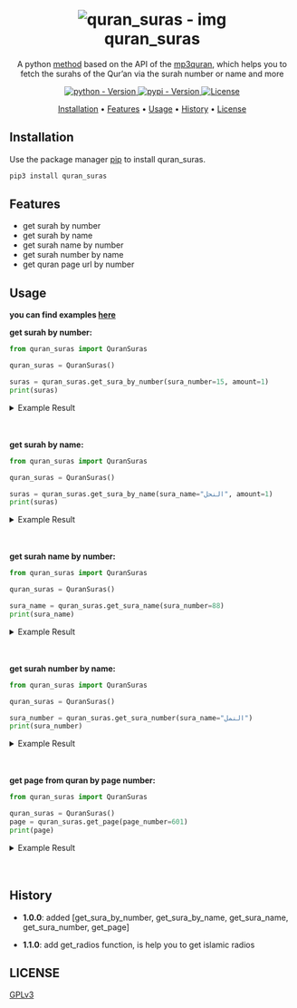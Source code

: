 <h1 align="center">
  <br>
  <a><img src="https://onepathnetwork.com/wp-content/uploads/2020/09/photo-1542816417-0983c9c9ad53-610x380.jpg" alt="quran_suras - img"></a>
  <br>
  quran_suras
  <br>
</h1>


<p align="center">A python <a href=https://codeberg.org/Awiteb/quran_suras/src/branch/master/quran_suras/quran_suras.py>method</a> based on the API of the <a href=https://www.mp3quran.net>mp3quran</a>, which helps you to fetch the surahs of the Qur’an via the surah number or name and more

<p align="center">
  <a href="https://pypi.org/project/quran-suras/">
    <img src="https://img.shields.io/pypi/pyversions/quran-suras?color=9cf" alt="python - Version">
  </a>
  <a href="https://pypi.org/project/quran-suras/">
    <img src="https://img.shields.io/pypi/v/quran-suras?color=9cf" alt="pypi - Version">
  </a>
  <a href="https://www.gnu.org/licenses/gpl-3.0.html">
    <img src="https://img.shields.io/pypi/l/quran-suras?color=9cf&label=License" alt="License">
  </a>
</p>


<p align="center">
  <a href="#installation">Installation</a>
  •
  <a href="#features">Features</a>
  •
  <a href="#usage">Usage</a>
  •
  <a href="#history">History</a>
  •
  <a href="#license">License</a>
</p>


## Installation

Use the package manager [pip](https://pip.pypa.io/en/stable/) to install quran_suras.

```bash
pip3 install quran_suras
```

## Features
* get surah by number
* get surah by name
* get surah name by number
* get surah number by name
* get quran page url by number

## Usage

**you can find examples [here](https://codeberg.org/Awiteb/quran_suras.py/src/branch/master/examples)**


**get surah by number:**
```python
from quran_suras import QuranSuras

quran_suras = QuranSuras()

suras = quran_suras.get_sura_by_number(sura_number=15, amount=1)
print(suras)
```
<details>
<summary> Example Result</summary>

```json
{
    'sura_name': 'يوسف', 
        'result': [
            {'reader': 'أحمد الحذيفي', 
                'url': 'https://server8.mp3quran.net/ahmad_huth/015.mp3'
            }
            ]
}
```
</details>
<br><br>

**get surah by name:**
```python
from quran_suras import QuranSuras

quran_suras = QuranSuras()

suras = quran_suras.get_sura_by_name(sura_name="النحل", amount=1)
print(suras)
```
<details>
<summary> Example Result</summary>

```json
{
    'sura_name': 'النحل', 
        'result': [
            {'reader': 'أحمد الحواشي', 
                'url': 'https://server11.mp3quran.net/hawashi/016.mp3'
                }
            ]
}
```

</details>
<br><br>

**get surah name by number:**
```python
from quran_suras import QuranSuras

quran_suras = QuranSuras()

sura_name = quran_suras.get_sura_name(sura_number=88)
print(sura_name)
```

<details>
<summary> Example Result</summary>

```bash
الغاشية
```

</details>
<br><br>

**get surah number by name:**
```python
from quran_suras import QuranSuras

quran_suras = QuranSuras()

sura_number = quran_suras.get_sura_number(sura_name="النمل")
print(sura_number)
```

<details>
<summary> Example Result</summary>

```bash
27
```

</details>
<br><br>

**get page from quran by page number:**
```python
from quran_suras import QuranSuras

quran_suras = QuranSuras()
page = quran_suras.get_page(page_number=601)
print(page)
```

<details>
<summary> Example Result</summary>

```bash
https://www.mp3quran.net/api/quran_pages_arabic/601.png
```

</details>
<br><br>


## History
* **1.0.0**: added [get_sura_by_number, get_sura_by_name, get_sura_name, get_sura_number, get_page]

* **1.1.0**: add get_radios function, is help you to get islamic radios

## LICENSE
[GPLv3](https://www.gnu.org/licenses/gpl-3.0.html)